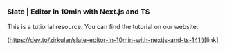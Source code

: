 ### Slate | Editor in 10min with Next.js and TS

This is a tutiorial resource. You can find the tutorial on our website.

(https://dev.to/zirkular/slate-editor-in-10min-with-nextjs-and-ts-141l)[link]
